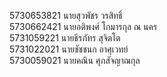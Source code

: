 5730653821 นายสุวพัชร	วรสิทธิ์          
5730662421 นายอติพงศ์	โกมารกุล ณ นคร    
5731059221 นายธีรภัทร	สุจิตโต	          
5731022021 นายชัชชนก	อาศุเวทย์	      
5730059021 นายคณิน	ศุภสัจญาณกุล          
